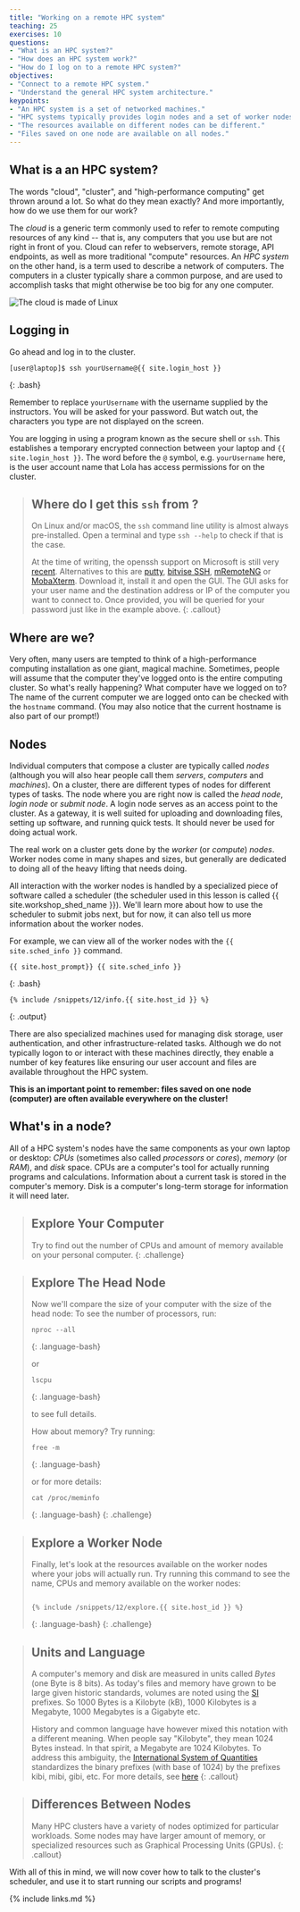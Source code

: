 ```yaml
---
title: "Working on a remote HPC system"
teaching: 25
exercises: 10
questions:
- "What is an HPC system?"
- "How does an HPC system work?"
- "How do I log on to a remote HPC system?"
objectives:
- "Connect to a remote HPC system."
- "Understand the general HPC system architecture."
keypoints:
- "An HPC system is a set of networked machines."
- "HPC systems typically provides login nodes and a set of worker nodes."
- "The resources available on different nodes can be different."
- "Files saved on one node are available on all nodes."
---
```


## What is a an HPC system?

The words "cloud", "cluster", and "high-performance computing" get thrown around a lot. So what do
they mean exactly? And more importantly, how do we use them for our work?

The *cloud* is a generic term commonly used to refer to remote computing resources of any kind --
that is, any computers that you use but are not right in front of you. Cloud can refer to
webservers, remote storage, API endpoints, as well as more traditional "compute" resources. An
*HPC system* on the other hand, is a term used to describe a network of computers. The computers in a
cluster typically share a common purpose, and are used to accomplish tasks that might otherwise be
too big for any one computer.

![The cloud is made of Linux](../fig/linux-cloud.jpg)

## Logging in

Go ahead and log in to the cluster.
```
[user@laptop]$ ssh yourUsername@{{ site.login_host }}
```
{: .bash}

Remember to replace `yourUsername` with the username supplied by the instructors. You will be asked for
your password. But watch out, the characters you type are not displayed on the screen.

You are logging in using a program known as the secure shell or `ssh`. 
This establishes a temporary encrypted connection between your laptop and `{{ site.login_host }}`.
The word before the `@` symbol, e.g. `yourUsername` here, is the user account name that Lola has access 
permissions for on the cluster. 

> ## Where do I get this `ssh` from ?
> On Linux and/or macOS, the `ssh` command line utility is almost always pre-installed. Open a
> terminal and type `ssh --help` to check if that is the case. 
> 
> At the time of writing, the openssh support on Microsoft is still very 
> [recent](https://blogs.msdn.microsoft.com/powershell/2017/12/15/using-the-openssh-beta-in-windows-10-fall-creators-update-and-windows-server-1709/). 
> Alternatives to this are [putty](http://www.putty.org), 
> [bitvise SSH](https://www.bitvise.com/ssh-client-download), 
> [mRemoteNG](https://mremoteng.org/) or [MobaXterm](https://mobaxterm.mobatek.net/). 
> Download it, install it and open the GUI. The GUI asks for your user name and the destination
> address or IP of the computer you want to connect to. Once provided, you will be queried for 
> your password just like in the example above.
{: .callout}

## Where are we?

Very often, many users are tempted to think of a high-performance computing installation as one
giant, magical machine. Sometimes, people will assume that the computer they've logged onto is the
entire computing cluster. So what's really happening? What computer have we logged on to? The name
of the current computer we are logged onto can be checked with the `hostname` command. (You may also
notice that the current hostname is also part of our prompt!)

## Nodes

Individual computers that compose a cluster are typically called *nodes* (although you will also
hear people call them *servers*, *computers* and *machines*). On a cluster, there are different
types of nodes for different types of tasks. The node where you are right now is called the *head
node*, *login node* or *submit node*. A login node serves as an access point to the cluster. As a
gateway, it is well suited for uploading and downloading files, setting up software, and running
quick tests. It should never be used for doing actual work.

The real work on a cluster gets done by the *worker* (or *compute*) *nodes*. Worker nodes come in
many shapes and sizes, but generally are dedicated to doing all of the heavy lifting that needs
doing.

All interaction with the worker nodes is handled by a specialized piece of software called a
scheduler (the scheduler used in this lesson is called {{ site.workshop_shed_name }}). We'll
learn more about how to use the scheduler to submit jobs next, but for now, it can also tell us
more information about the worker
nodes.

For example, we can view all of the worker nodes with the `{{ site.sched_info }}` command.

```
{{ site.host_prompt}} {{ site.sched_info }}
```
{: .bash}
```
{% include /snippets/12/info.{{ site.host_id }} %}
```
{: .output}

There are also specialized machines used for managing disk storage, user authentication, and other
infrastructure-related tasks. Although we do not typically logon to or interact with these machines
directly, they enable a number of key features like ensuring our user account and files are
available throughout the HPC system.

**This is an important point to remember: files saved on one node (computer) are often available
everywhere on the cluster!**

## What's in a node? 

All of a HPC system's nodes have the same components as your own laptop or desktop: *CPUs* (sometimes
also called *processors* or *cores*), *memory* (or *RAM*), and *disk* space. CPUs are a computer's
tool for actually running programs and calculations. Information about a current task is stored in
the computer's memory. Disk is a computer's long-term storage for information it will need later.

> ## Explore Your Computer
>
> Try to find out the number of CPUs and amount of memory available on your personal computer.
{: .challenge}

> ## Explore The Head Node
>
> Now we'll compare the size of your computer with the size of the head node: To see the number of
> processors, run:
>
> ```
> nproc --all
> ```
> {: .language-bash}
>
> or
>
> ```
> lscpu
> ```
> {: .language-bash}
>
> to see full details.
> 
> How about memory? Try running: 
>
> ```
> free -m
> ```
> {: .language-bash}
>
> or for more details: 
>
> ```
> cat /proc/meminfo
> ```
> {: .language-bash}
{: .challenge}

> ## Explore a Worker Node
> 
> Finally, let's look at the resources available on the worker nodes where your jobs will actually
> run. Try running this command to see the name, CPUs and memory available on the worker nodes:
>
> ```
>
> {% include /snippets/12/explore.{{ site.host_id }} %}
>
> ```
> {: .language-bash}
{: .challenge}

> ## Units and Language
> 
> A computer's memory and disk are measured in units called *Bytes* (one Byte is 8 bits). 
> As today's files and memory have grown to be large given historic standards, volumes are 
> noted using the [SI](https://en.wikipedia.org/wiki/International_System_of_Units) prefixes. 
> So 1000 Bytes is a Kilobyte (kB), 1000 Kilobytes is a Megabyte, 1000 Megabytes is a 
> Gigabyte etc. 
> 
> History and common language have however mixed this notation with a different meaning. 
> When people say "Kilobyte", they mean 1024 Bytes instead. In that spirit, a Megabyte are 
> 1024 Kilobytes. To address this ambiguity, the [International System of 
> Quantities](https://en.wikipedia.org/wiki/International_System_of_Quantities) 
> standardizes the binary prefixes (with base of 1024) by the prefixes kibi, mibi, gibi,
>  etc. For more details, see [here](https://en.wikipedia.org/wiki/Binary_prefix)
{: .callout}

> ## Differences Between Nodes
> Many HPC clusters have a variety of nodes optimized for particular workloads. Some nodes may have larger amount of memory, or specialized resources such as Graphical Processing Units (GPUs).
{: .callout}

With all of this in mind, we will now cover how to talk to the cluster's scheduler, and use it to
start running our scripts and programs!

{% include links.md %}
